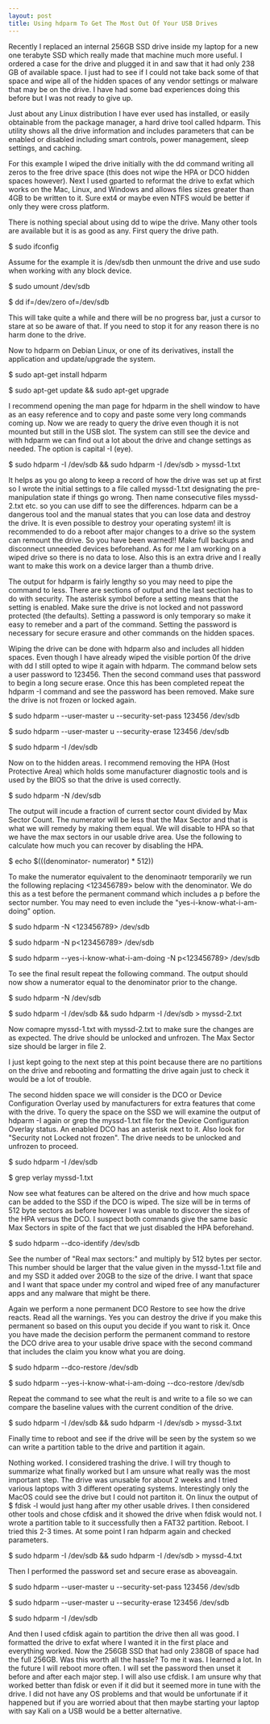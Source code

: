 ```yaml
---
layout: post
title: Using hdparm To Get The Most Out Of Your USB Drives
---
```


Recently I replaced an internal 256GB SSD drive inside my laptop for a new one terabyte SSD which really made that machine much more useful. I ordered a case for the drive and plugged it in and saw that it had only 238 GB of available space. I just had to see if I could not take back some of that space and wipe all of the hidden spaces of any vendor settings or malware that may be on the drive. I have had some bad experiences doing this before but I was not ready to give up.

Just about any Linux distribution I have ever used has installed, or easily obtainable from the package manager, a hard drive tool called hdparm. This utility shows all the drive information and includes parameters that can be enabled or disabled including smart controls, power management, sleep settings, and caching.

For this example I wiped the drive initially with the dd command writing all zeros to the free drive space (this does not wipe the HPA or DCO hidden spaces however). Next I used gparted to reformat the drive to exfat which works on the Mac, Linux, and Windows and allows files sizes greater than 4GB to be written to it. Sure ext4 or maybe even NTFS would be better if only they were cross platform.

There is nothing special about using dd to wipe the drive. Many other tools are available but it is as good as any. First query the drive path.

$ sudo ifconfig

Assume for the example it is /dev/sdb then unmount the drive and use sudo when working with any block device.

$ sudo umount /dev/sdb

$ dd if=/dev/zero of=/dev/sdb

This will take quite a while and there will be no progress bar, just a cursor to stare at so be aware of that. If you need to stop it for any reason there is no harm done to the drive.

Now to hdparm on Debian Linux, or one of its derivatives, install the application and update/upgrade the system.

$ sudo apt-get install hdparm

$ sudo apt-get update && sudo apt-get upgrade

I recommend opening the man page for hdparm in the shell window to have as an easy reference and to copy and paste some very long commands coming up. Now we are ready to query the drive even though it is not mounted but still in the USB slot. The system can still see the device and with hdparm we can find out a lot about the drive and change settings as needed. The option is capital -I (eye).

$ sudo hdparm -I /dev/sdb && sudo hdparm -I /dev/sdb > myssd-1.txt

It helps as you go along to keep a record of how the drive was set up at first so I wrote the initial settings to a file called myssd-1.txt designating the pre-manipulation state if things go wrong. Then name consecutive files myssd-2.txt etc. so you can use diff to see the differences. hdparm can be a dangerous tool and the manual states that you can lose data and destroy the drive. It is even possible to destroy your operating system! iIt is recommended to do a reboot after major changes to a drive so the system can remount the drive. So you have been warned!! Make full backups and disconnect unneeded devices beforehand. As for me I am working on a wiped drive so there is no data to lose. Also this is an extra drive and I really want to make this work on a device larger than a thumb drive.

The output for hdparm is fairly lengthy so you may need to pipe the command to less. There are sections of output and the last section has to do with security. The asterisk symbol before a setting means that the setting is enabled. Make sure the drive is not locked and not password protected (the defaults). Setting a password is only temporary so make it easy to remeber and a part of the command. Setting the password is necessary for secure erasure and other commands on the hidden spaces.

Wiping the drive can be done with hdparm also and includes all hidden spaces. Even though I have already wiped the visible portion 0f the drive with dd I still opted to wipe it again with hdparm. The command below sets a user password to 123456. Then the second command uses that password to begin a long secure erase. Once this has been completed repeat the hdparm -I command and see the password has been removed. Make sure the drive is not frozen or locked again.

$ sudo hdparm --user-master u --security-set-pass 123456 /dev/sdb

$ sudo hdparm --user-master u --security-erase 123456 /dev/sdb

$ sudo hdparm -I /dev/sdb

Now on to the hidden areas. I recommend removing the HPA (Host Protective Area) which holds some manufacturer diagnostic tools and is used by the BIOS so that the drive is used correctly.

$ sudo hdparm -N /dev/sdb

The output will incude a fraction of current sector count divided by Max Sector Count. The numerator will be less that the Max Sector and that is what we will remedy by making them equal. We will disable to HPA so that we have the max sectors in our usable drive area. Use the following to calculate how much you can recover by disabling the HPA.

$ echo $(((denominator- numerator) * 512))

To make the numerator equivalent to the denominaotr temporarily we run the following replacing <123456789> below with the denominator. We do this as a test before the permanent command which includes a p before the sector number. You may need to even include the "yes-i-know-what-i-am-doing" option. 

$ sudo hdparm -N <123456789> /dev/sdb

$ sudo hdparm -N p<123456789> /dev/sdb

$ sudo hdparm --yes-i-know-what-i-am-doing -N p<123456789> /dev/sdb

To see the final result repeat the following command. The output should now show a numerator equal to the denominator prior to the change.

$ sudo hdparm -N /dev/sdb

$ sudo hdparm -I /dev/sdb && sudo hdparm -I /dev/sdb > myssd-2.txt

Now comapre myssd-1.txt with myssd-2.txt to make sure the changes are as expected. The drive should be unlocked and unfrozen. The Max Sector size should be larger in file 2.

I just kept going to the next step at this point because there are no partitions on the drive and rebooting and formatting the drive again just to check it would be a lot of trouble.

The second hidden space we will consider is the DCO or Device Configuration Overlay used by manufacturers for extra features that come with the drive. To query the space on the SSD we will examine the output of hdparm -I again or grep the myssd-1.txt file for the Device Configuration Overlay status. An enabled DCO has an asterisk next to it. Also look for "Security not Locked not frozen". The drive needs to be unlocked and unfrozen to proceed.

$ sudo hdparm -I /dev/sdb

$ grep verlay myssd-1.txt

Now see what features can be altered on the drive and how much space can be added to the SSD if the DCO is wiped. The size will be in terms of 512 byte sectors as before however I was unable to discover the sizes of the HPA versus the DCO. I suspect both commands give the same basic Max Sectors in spite of the fact that we just disabled the HPA beforehand.

$ sudo hdparm --dco-identify /dev/sdb

See the number of "Real max sectors:" and multiply by 512 bytes per sector. This number should be larger that the value given in the myssd-1.txt file and and my SSD it added over 20GB to the size of the drive. I want that space and I want that space under my control and wiped free of any manufacturer apps and any malware that might be there.

Again we perform a none permanent DCO Restore to see how the drive reacts. Read all the warnings. Yes you can destroy the drive if you make this permanent so based on this ouput you decide if you want to risk it. Once you have made the decision perform the permanent command to restore the DCO drive area to your usable drive space with the second command that includes the claim you know what you are doing.

$ sudo hdparm --dco-restore /dev/sdb

$ sudo hdparm --yes-i-know-what-i-am-doing --dco-restore /dev/sdb

Repeat the command to see what the reult is and write to a file so we can compare the baseline values with the current condition of the drive.

$ sudo hdparm -I /dev/sdb && sudo hdparm -I /dev/sdb > myssd-3.txt

Finally time to reboot and see if the drive will be seen by the system so we can write a partition table to the drive and partition it again.

Nothing worked. I considered trashing the drive. I will try though to summarize what finally worked but I am unsure what really was the most important step. The drive was unusable for about 2 weeks and I tried various laptops with 3 different operating systems. Interestingly only the MacOS could see the drive but I could not partiton it. On linux the output of $ fdisk -l would just hang after my other usable drives. I then considered other tools and chose cfdisk and it showed the drive when fdisk would not. I wrote a partition table to it successfully then a FAT32 partition. Reboot. I tried this 2-3 times. At some point I ran hdparm again and checked parameters.

$ sudo hdparm -I /dev/sdb && sudo hdparm -I /dev/sdb > myssd-4.txt

Then I performed the password set and secure erase as aboveagain.

$ sudo hdparm --user-master u --security-set-pass 123456 /dev/sdb

$ sudo hdparm --user-master u --security-erase 123456 /dev/sdb

$ sudo hdparm -I /dev/sdb

And then I used cfdisk again to partition the drive then all was good. I formatted the drive to exfat where I wanted it in the first place and everything worked. Now the 256GB SSD that had only 238GB of space had the full 256GB. Was this worth all the hassle? To me it was. I learned a lot. In the future I will reboot more often. I will set the password then unset it before and after each major step. I will also use cfdisk. I am unsure why that worked better than fdisk or even if it did but it seemed more in tune with the drive. I did not have any OS problems and that would be unfortunate if it happened but if you are worried about that then maybe starting your laptop with say Kali on a USB would be a better alternative.
